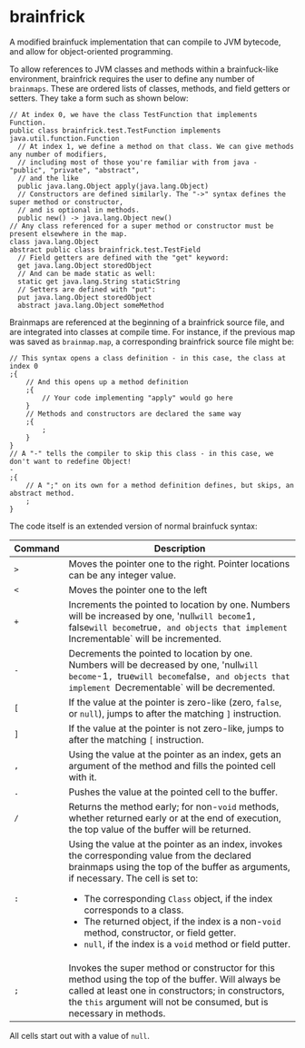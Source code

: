 # brainfrick
A modified brainfuck implementation that can compile to JVM bytecode, and allow for object-oriented programming.

To allow references to JVM classes and methods within a brainfuck-like environment, brainfrick requires the user to define any number of `brainmaps`.
These are ordered lists of classes, methods, and field getters or setters. They take a form such as shown below:
```
// At index 0, we have the class TestFunction that implements Function.
public class brainfrick.test.TestFunction implements java.util.function.Function
  // At index 1, we define a method on that class. We can give methods any number of modifiers,
  // including most of those you're familiar with from java - "public", "private", "abstract",
  // and the like
  public java.lang.Object apply(java.lang.Object)
  // Constructors are defined similarly. The "->" syntax defines the super method or constructor,
  // and is optional in methods.
  public new() -> java.lang.Object new()
// Any class referenced for a super method or constructor must be present elsewhere in the map.
class java.lang.Object
abstract public class brainfrick.test.TestField
  // Field getters are defined with the "get" keyword:
  get java.lang.Object storedObject
  // And can be made static as well:
  static get java.lang.String staticString
  // Setters are defined with "put":
  put java.lang.Object storedObject
  abstract java.lang.Object someMethod
```

Brainmaps are referenced at the beginning of a brainfrick source file, and are integrated into classes at compile time. For instance, if the previous
map was saved as `brainmap.map`, a corresponding brainfrick source file might be:
```
// This syntax opens a class definition - in this case, the class at index 0
;{
    // And this opens up a method definition
    ;{
        // Your code implementing "apply" would go here
    }
    // Methods and constructors are declared the same way
    ;{
        ;
    }
}
// A "-" tells the compiler to skip this class - in this case, we don't want to redefine Object!
-
;{
    // A ";" on its own for a method definition defines, but skips, an abstract method.
    ;
}
```

The code itself is an extended version of normal brainfuck syntax:

| Command | Description |
| ------- | ----------- |
| `>` | Moves the pointer one to the right. Pointer locations can be any integer value. |
| `<` | Moves the pointer one to the left |
| `+` | Increments the pointed to location by one. Numbers will be increased by one, 'null` will become `1`, `false` will become `true`, and objects that implement `Incrementable` will be incremented. |
| `-` | Decrements the pointed to location by one. Numbers will be decreased by one, 'null` will become `-1`, `true` will become `false`, and objects that implement `Decrementable` will be decremented. |
| `[` | If the value at the pointer is zero-like (zero, `false`, or `null`), jumps to after the matching `]` instruction. |
| `]` | If the value at the pointer is not zero-like, jumps to after the matching `[` instruction. |
| `,` | Using the value at the pointer as an index, gets an argument of the method and fills the pointed cell with it. |
| `.` | Pushes the value at the pointed cell to the buffer. |
| `/` | Returns the method early; for non-`void` methods, whether returned early or at the end of execution, the top value of the buffer will be returned. |
| `:` | Using the value at the pointer as an index, invokes the corresponding value from the declared brainmaps using the top of the buffer as arguments, if necessary. The cell is set to:<br><ul><li>The corresponding `Class` object, if the index corresponds to a class.<li>The returned object, if the index is a non-`void` method, constructor, or field getter.<li>`null`, if the index is a `void` method or field putter.</ul> |
| `;` | Invokes the super method or constructor for this method using the top of the buffer. Will always be called at least one in constructors; in constructors, the `this` argument will not be consumed, but is necessary in methods. |

All cells start out with a value of `null`.
